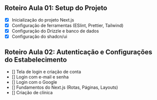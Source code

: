 ## Roteiro Aula 01: Setup do Projeto

- [x] Inicialização do projeto Next.js
- [x] Configuração de ferramentas (ESlint, Prettier, Tailwind)
- [x] Configuração do Drizzle e banco de dados
- [x] Configuração do shadcn/ui

## Roteiro Aula 02: Autenticação e Configurações do Estabelecimento

- [] Tela de login e criação de conta
- [] Login com e-mail e senha
- [] Login com o Google
- [] Fundamentos do Next.js (Rotas, Páginas, Layouts)
- [] Criação de clínica